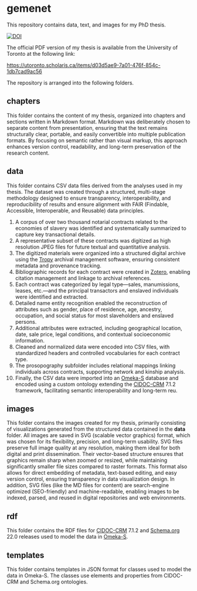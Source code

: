 # gemenet

This repository contains data, text, and images for my PhD thesis.

[![DOI](https://zenodo.org/badge/374439549.svg)](https://doi.org/10.5281/zenodo.17362723)

The official PDF version of my thesis is available from the University of Toronto at the following link:

https://utoronto.scholaris.ca/items/d03d5ae9-7a01-476f-854c-1db7cad9ac56

The repository is arranged into the following folders.

## chapters

This folder contains the content of my thesis, organized into chapters and sections written in Markdown format. Markdown was deliberately chosen to separate content from presentation, ensuring that the text remains structurally clear, portable, and easily convertible into multiple publication formats. By focusing on semantic rather than visual markup, this approach enhances version control, readability, and long-term preservation of the research content.

## data

This folder contains CSV data files derived from the analyses used in my thesis. The dataset was created through a structured, multi-stage methodology designed to ensure transparency, interoperability, and reproducibility of results and ensure alignment with FAIR (Findable, Accessible, Interoperable, and Reusable) data principles.

1. A corpus of over two thousand notarial contracts related to the economies of slavery was identified and systematically summarized to capture key transactional details.
2. A representative subset of these contracts was digitized as high resolution JPEG files for future textual and quantitative analysis.
3. The digitized materials were organized into a structured digital archive using the [Tropy](https://tropy.org/) archival management software, ensuring consistent metadata and provenance tracking.
4. Bibliographic records for each contract were created in [Zotero](https://www.zotero.org/), enabling citation management and linkage to archival references.
5. Each contract was categorized by legal type—sales, manumissions, leases, etc.—and the principal transactors and enslaved individuals were identified and extracted.
6. Detailed name entity recognition enabled the reconstruction of attributes such as gender, place of residence, age, ancestry, occupation, and social status for most slaveholders and enslaved persons.
7. Additional attributes were extracted, including geographical location, date, sale price, legal conditions, and contextual socioeconomic information.
8. Cleaned and normalized data were encoded into CSV files, with standardized headers and controlled vocabularies for each contract type.
9. The prosopography subfolder includes relational mappings linking individuals across contracts, supporting network and kinship analysis.
10. Finally, the CSV data were imported into an [Omeka-S](https://omeka.org/s/) database and encoded using a custom ontology extending the [CIDOC-CRM](https://cidoc-crm.org/) 7.1.2 framework, facilitating semantic interoperability and long-term reu.

## images

This folder contains the images created for my thesis, primarily consisting of visualizations generated from the structured data contained in the **data** folder. All images are saved in SVG (scalable vector graphics) format, which was chosen for its flexibility, precision, and long-term usability. SVG files preserve full image quality at any resolution, making them ideal for both digital and print dissemination. Their vector-based structure ensures that graphics remain sharp when zoomed or resized, while maintaining significantly smaller file sizes compared to raster formats. This format also allows for direct embedding of metadata, text-based editing, and easy version control, ensuring transparency in data visualization design. In addition, SVG files (like the MD files for content) are search-engine optimized (SEO-friendly) and machine-readable, enabling images to be indexed, parsed, and reused in digital repositories and web environments.

## rdf

This folder contains the RDF files for [CIDOC-CRM](https://cidoc-crm.org/) 7.1.2 and [Schema.org](https://schema.org/) 22.0 releases used to model the data in [Omeka-S](https://omeka.org/s/).

## templates

This folder contains templates in JSON format for classes used to model the data in Omeka-S. The classes use elements and properties from CIDOC-CRM and Schema.org ontologies.
